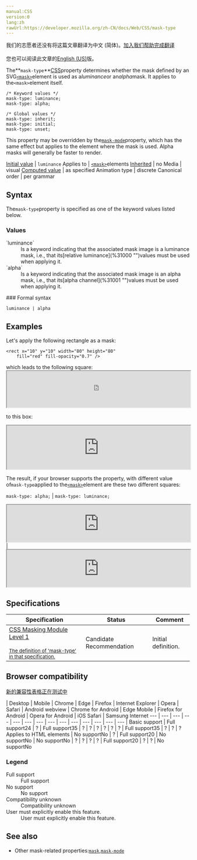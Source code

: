 ```yaml
---
manual:CSS
version:0
lang:zh
rawUrl:https://developer.mozilla.org/zh-CN/docs/Web/CSS/mask-type
---
```




<bdi>我们的志愿者还没有将这篇文章翻译为<bdi>中文 (简体)</bdi>。[加入我们帮助完成翻译](%30998 "")<br></br>您也可以阅读此文章的[English (US)](%30999 "")版。</bdi>






The**`mask-type`**[CSS](%427 "")property determines whether the mask defined by an SVG[`<mask>`](%17994 "In SVG, you can specify that any other graphics object or <g> element can be used as an alpha mask for compositing the current object into the background. A mask is defined with the <mask> element. A mask is used/referenced using the mask property.")element is used as a*luminance*or an*alpha*mask. It applies to the`<mask>`element itself.


```
/* Keyword values */
mask-type: luminance;
mask-type: alpha;

/* Global values */
mask-type: inherit;
mask-type: initial;
mask-type: unset;
```


This property may be overridden by the[`mask-mode`](%30955 "The mask-mode CSS property determines whether the mask reference defined by mask-image is treated as a luminance or alpha mask.")property, which has the same effect but applies to the element where the mask is used. Alpha masks will generally be faster to render.


[Initial value](%28552 "") | `luminance` 
Applies to | [`<mask>`](%17994 "In SVG, you can specify that any other graphics object or <g> element can be used as an alpha mask for compositing the current object into the background. A mask is defined with the <mask> element. A mask is used/referenced using the mask property.")elements 
[Inherited](%28555 "") | no 
Media | visual 
[Computed value](%28556 "") | as specified 
Animation type | discrete 
Canonical order | per grammar 


## Syntax<a name="Syntax"></a>


The`mask-type`property is specified as one of the keyword values listed below.


### Values<a name="Values"></a>
<dl><dt id=''>`luminance`</dt><dd>Is a keyword indicating that the associated mask image is a luminance mask, i.e., that its[relative luminance](%31000 "")values must be used when applying it.</dd><dt id=''>`alpha`</dt><dd>Is a keyword indicating that the associated mask image is an alpha mask, i.e., that its[alpha channel](%31001 "")values must be used when applying it.</dd></dl>
### Formal syntax<a name="Formal_syntax"></a>

```
luminance | alpha
```

## Examples<a name="Examples"></a>


Let&#39;s apply the following rectangle as a mask:


```
<rect x="10" y="10" width="80" height="80"
    fill="red" fill-opacity="0.7" />
```
which leads to the following square:<iframe src='https://mdn.mozillademos.org/en-US/docs/Web/CSS/mask-type$samples/mask?revision=1349625' width='100%' height='100'></iframe>



to this box:

<iframe src='https://mdn.mozillademos.org/en-US/docs/Web/CSS/mask-type$samples/box?revision=1349625' width='100%' height='120'></iframe>



The result, if your browser supports the property, with different value of`mask-type`applied to the[`<mask>`](%17994 "In SVG, you can specify that any other graphics object or <g> element can be used as an alpha mask for compositing the current object into the background. A mask is defined with the <mask> element. A mask is used/referenced using the mask property.")element are these two different squares:


`mask-type: alpha;` | `mask-type: luminance;` 
<iframe src='https://mdn.mozillademos.org/en-US/docs/Web/CSS/mask-type$samples/maskalpha?revision=1349625' width='100%' height='102'></iframe> | <iframe src='https://mdn.mozillademos.org/en-US/docs/Web/CSS/mask-type$samples/maskluminance?revision=1349625' width='100%' height='102'></iframe> 


## Specifications<a name="Specifications"></a>

Specification | Status | Comment 
 ---  |  ---  |  ---  | 
[CSS Masking Module Level 1<br></br><small>The definition of &#39;mask-type&#39; in that specification.</small>](%31002 "") | Candidate Recommendation | Initial definition. 


## Browser compatibility<a name="Browser_compatibility"></a>
[新的兼容性表格正在测试中<i></i>](%3360 "")

 | <abbr>Desktop<i></i></abbr> | <abbr>Mobile<i></i></abbr> 
 | <abbr>Chrome<i></i></abbr> | <abbr>Edge<i></i></abbr> | <abbr>Firefox<i></i></abbr> | <abbr>Internet Explorer<i></i></abbr> | <abbr>Opera<i></i></abbr> | <abbr>Safari<i></i></abbr> | <abbr>Android webview<i></i></abbr> | <abbr>Chrome for Android<i></i></abbr> | <abbr>Edge Mobile<i></i></abbr> | <abbr>Firefox for Android<i></i></abbr> | <abbr>Opera for Android<i></i></abbr> | <abbr>iOS Safari<i></i></abbr> | <abbr>Samsung Internet<i></i></abbr> 
 ---  |  ---  |  ---  |  ---  |  ---  |  ---  |  ---  |  ---  |  ---  |  ---  |  ---  |  ---  |  ---  |  ---  | 
Basic support | <abbr>Full support</abbr>24 | <abbr>?</abbr> | <abbr>Full support</abbr>35 | <abbr>?</abbr> | <abbr>?</abbr> | <abbr>?</abbr> | <abbr>?</abbr> | <abbr>?</abbr> | <abbr>?</abbr> | <abbr>Full support</abbr>35 | <abbr>?</abbr> | <abbr>?</abbr> | <abbr>?</abbr> 
Applies to HTML elements | <abbr>No support</abbr>No | <abbr>?</abbr> | <abbr>Full support</abbr>20 | <abbr>No support</abbr>No | <abbr>No support</abbr>No | <abbr>?</abbr> | <abbr>?</abbr> | <abbr>?</abbr> | <abbr>?</abbr> | <abbr>Full support</abbr>20 | <abbr>?</abbr> | <abbr>?</abbr> | <abbr>No support</abbr>No 


### Legend<a name="Legend"></a>
<dl><dt id=''><abbr>Full support</abbr></dt><dd>Full support</dd><dt id=''><abbr>No support</abbr></dt><dd>No support</dd><dt id=''><abbr>Compatibility unknown</abbr></dt><dd>Compatibility unknown</dd><dt id=''><abbr>User must explicitly enable this feature.<i></i></abbr></dt><dd>User must explicitly enable this feature.</dd></dl>

## See also<a name="See_also"></a>

* Other mask-related properties:[`mask`](%30986 "The mask CSS property alters the visibility of an element by either partially or fully hiding it. This is accomplished by either masking or clipping the image at specific points."),[`mask-mode`](%30955 "The mask-mode CSS property determines whether the mask reference defined by mask-image is treated as a luminance or alpha mask.")



